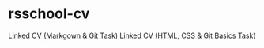 # rsschool-cv
[Linked CV (Markgown & Git Task)](https://zgibex333.github.io/rsschool-cv/cv)
[Linked CV (HTML, CSS & Git Basics Task)](https://zgibex333.github.io/rsschool-cv/)
